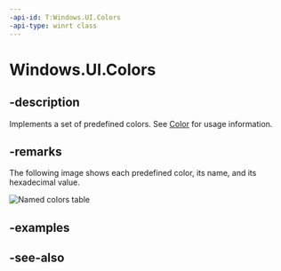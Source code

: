 ```yaml
---
-api-id: T:Windows.UI.Colors
-api-type: winrt class
---
```


<!-- Class syntax.
public class Colors : Windows.UI.IColors
-->

# Windows.UI.Colors

## -description

Implements a set of predefined colors. See [Color](color.md) for usage information.



## -remarks

The following image shows each predefined color, its name, and its hexadecimal value.

<img alt="Named colors table" src="images/color-table.png" />

## -examples

## -see-also
